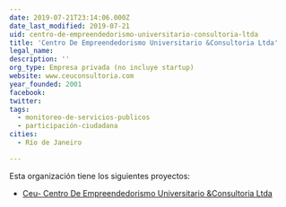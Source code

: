 ```yaml
---
date: 2019-07-21T23:14:06.000Z
date_last_modified: 2019-07-21
uid: centro-de-empreendedorismo-universitario-consultoria-ltda
title: 'Centro De Empreendedorismo Universitario &Consultoria Ltda'
legal_name: 
description: ''
org_type: Empresa privada (no incluye startup)
website: www.ceuconsultoria.com
year_founded: 2001
facebook: 
twitter: 
tags:
  - monitoreo-de-servicios-publicos
  - participación-ciudadana
cities: 
  - Río de Janeiro

---
```


Esta organización tiene los siguientes proyectos:

- [Ceu- Centro De Empreendedorismo Universitario &Consultoria Ltda](/proyectos/ceu-centro-de-empreendedorismo-universitario-consultoria-ltda)
